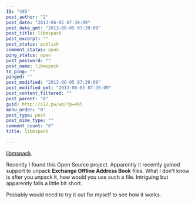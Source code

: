 ```yaml
---
ID: "495"
post_author: "2"
post_date: "2013-06-05 07:39:09"
post_date_gmt: "2013-06-05 07:39:09"
post_title: libmspack
post_excerpt: ""
post_status: publish
comment_status: open
ping_status: open
post_password: ""
post_name: libmspack
to_ping: ""
pinged: ""
post_modified: "2013-06-05 07:39:09"
post_modified_gmt: "2013-06-05 07:39:09"
post_content_filtered: ""
post_parent: "0"
guid: http://s12.pw/wp/?p=495
menu_order: "0"
post_type: post
post_mime_type: ""
comment_count: "0"
title: libmspack

---
```


<a href="http://www.cabextract.org.uk/libmspack/">libmspack</a>.

Recently I found this Open Source project.  Apparently it recently gained support to unpack <strong>Exchange Offline Address Book</strong> files.  What I don't know is after you unpack it, how would you use such a file.  Intriguing but apparently falls a little bit short.

Probably would need to try it out for myself to see how it works.

&nbsp;

&nbsp;

